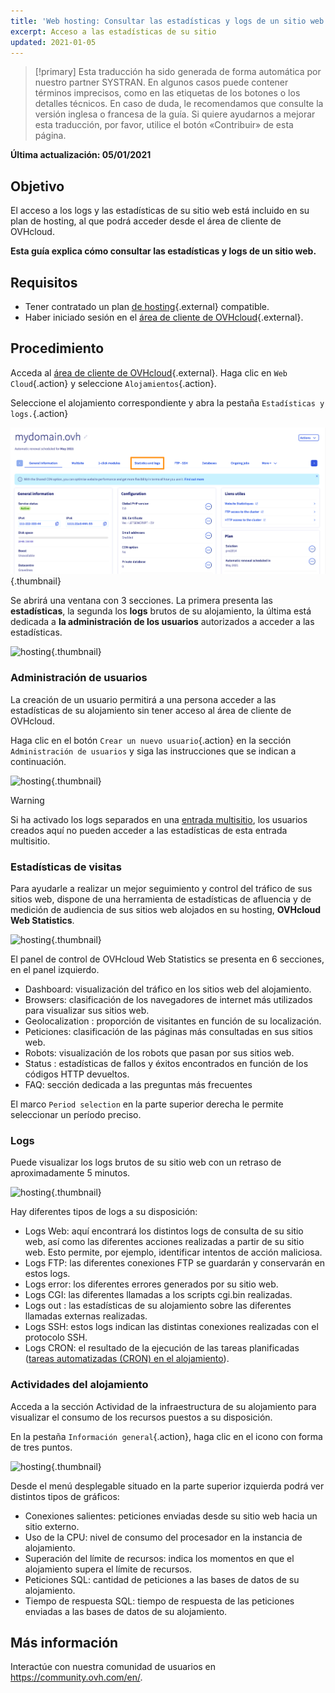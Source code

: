 ```yaml
---
title: 'Web hosting: Consultar las estadísticas y logs de un sitio web'
excerpt: Acceso a las estadísticas de su sitio
updated: 2021-01-05
---
```


> [!primary]
> Esta traducción ha sido generada de forma automática por nuestro partner SYSTRAN. En algunos casos puede contener términos imprecisos, como en las etiquetas de los botones o los detalles técnicos. En caso de duda, le recomendamos que consulte la versión inglesa o francesa de la guía. Si quiere ayudarnos a mejorar esta traducción, por favor, utilice el botón «Contribuir» de esta página.
> 

**Última actualización: 05/01/2021**

## Objetivo

El acceso a los logs y las estadísticas de su sitio web está incluido en su plan de hosting, al que podrá acceder desde el área de cliente de OVHcloud.

**Esta guía explica cómo consultar las estadísticas y logs de un sitio web.**

## Requisitos

- Tener contratado un plan [de hosting](https://www.ovhcloud.com/es/web-hosting/){.external} compatible.
- Haber iniciado sesión en el [área de cliente de OVHcloud](https://ca.ovh.com/auth/?action=gotomanager){.external}.

## Procedimiento

Acceda al [área de cliente de OVHcloud](https://ca.ovh.com/auth/?action=gotomanager){.external}. Haga clic en `Web Cloud`{.action} y seleccione `Alojamientos`{.action}.

Seleccione el alojamiento correspondiente y abra la pestaña `Estadísticas y logs.`{.action}

![hosting](images/statistics01.png){.thumbnail}

Se abrirá una ventana con 3 secciones. La primera presenta las **estadísticas**, la segunda los **logs** brutos de su alojamiento, la última está dedicada a **la administración de los usuarios** autorizados a acceder a las estadísticas.

![hosting](images/statistics02u.png){.thumbnail}

### Administración de usuarios

La creación de un usuario permitirá a una persona acceder a las estadísticas de su alojamiento sin tener acceso al área de cliente de OVHcloud. 

Haga clic en el botón `Crear un nuevo usuario`{.action} en la sección `Administración de usuarios` y siga las instrucciones que se indican a continuación.  

![hosting](images/user-statistics01.png){.thumbnail}

> [!warning] 
>
> Si ha activado los logs separados en una [entrada multisitio](/pages/web/hosting/multisites_configure_multisite#2-anadir-un-dominio-o-subdominio), los usuarios creados aquí no pueden acceder a las estadísticas de esta entrada multisitio.
>

### Estadísticas de visitas

Para ayudarle a realizar un mejor seguimiento y control del tráfico de sus sitios web, dispone de una herramienta de estadísticas de afluencia y de medición de audiencia de sus sitios web alojados en su hosting, **OVHcloud Web Statistics**.

![hosting](images/OWStats01.gif){.thumbnail}

El panel de control de OVHcloud Web Statistics se presenta en 6 secciones, en el panel izquierdo.

- Dashboard: visualización del tráfico en los sitios web del alojamiento.
- Browsers: clasificación de los navegadores de internet más utilizados para visualizar sus sitios web.
- Geolocalization :  proporción de visitantes en función de su localización.
- Peticiones: clasificación de las páginas más consultadas en sus sitios web.
- Robots: visualización de los robots que pasan por sus sitios web.
- Status : estadísticas de fallos y éxitos encontrados en función de los códigos HTTP devueltos.
- FAQ: sección dedicada a las preguntas más frecuentes

El marco `Period selection` en la parte superior derecha le permite seleccionar un período preciso.

### Logs

Puede visualizar los logs brutos de su sitio web con un retraso de aproximadamente 5 minutos.

![hosting](images/logs01.png){.thumbnail}

Hay diferentes tipos de logs a su disposición:

- Logs Web: aquí encontrará los distintos logs de consulta de su sitio web, así como las diferentes acciones realizadas a partir de su sitio web. Esto permite, por ejemplo, identificar intentos de acción maliciosa.
- Logs FTP: las diferentes conexiones FTP se guardarán y conservarán en estos logs.
- Logs error: los diferentes errores generados por su sitio web.
- Logs CGI: las diferentes llamadas a los scripts cgi.bin realizadas.
- Logs out : las estadísticas de su alojamiento sobre las diferentes llamadas externas realizadas.
- Logs SSH: estos logs indican las distintas conexiones realizadas con el protocolo SSH.
- Logs CRON: el resultado de la ejecución de las tareas planificadas ([tareas automatizadas (CRON) en el alojamiento](/pages/web/hosting/cron_tasks)).

### Actividades del alojamiento

Acceda a la sección Actividad de la infraestructura de su alojamiento para visualizar el consumo de los recursos puestos a su disposición.

En la pestaña `Información general`{.action}, haga clic en el icono con forma de tres puntos.

![hosting](images/statistics03.png){.thumbnail}

Desde el menú desplegable situado en la parte superior izquierda podrá ver distintos tipos de gráficos:

- Conexiones salientes: peticiones enviadas desde su sitio web hacia un sitio externo.
- Uso de la CPU: nivel de consumo del procesador en la instancia de alojamiento.
- Superación del límite de recursos: indica los momentos en que el alojamiento supera el límite de recursos.
- Peticiones SQL: cantidad de peticiones a las bases de datos de su alojamiento.
- Tiempo de respuesta SQL: tiempo de respuesta de las peticiones enviadas a las bases de datos de su alojamiento.

## Más información

Interactúe con nuestra comunidad de usuarios en <https://community.ovh.com/en/>.